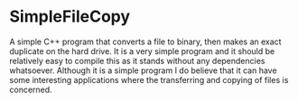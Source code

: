 # SimpleFileCopy
A simple C++ program that converts a file to binary, then makes an exact duplicate on the hard drive. It is a very simple program and it should be relatively easy to compile this as it stands without any dependencies whatsoever. Although it is a simple program I do believe that it can have some interesting applications where the transferring and copying of files is concerned.
